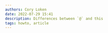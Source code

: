 ```yaml
---
authors: Cory Loken
date: 2022-07-29 15:41
description: Differences between `@` and this
tags: howto, article
---
```

